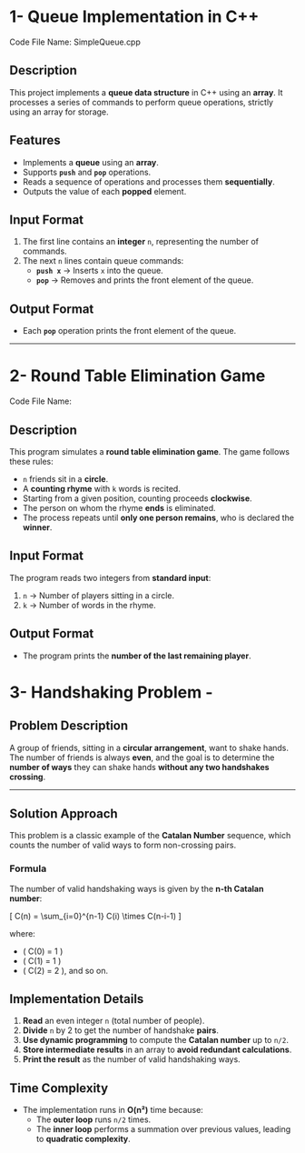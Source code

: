 # 1- Queue Implementation in C++
Code File Name: SimpleQueue.cpp

## Description
This project implements a **queue data structure** in C++ using an **array**. It processes a series of commands to perform queue operations, strictly using an array for storage.

## Features
- Implements a **queue** using an **array**.
- Supports **`push`** and **`pop`** operations.
- Reads a sequence of operations and processes them **sequentially**.
- Outputs the value of each **popped** element.

## Input Format
1. The first line contains an **integer** `n`, representing the number of commands.
2. The next `n` lines contain queue commands:
   - **`push x`** → Inserts `x` into the queue.
   - **`pop`** → Removes and prints the front element of the queue.

## Output Format
- Each **`pop`** operation prints the front element of the queue.
---
# 2- Round Table Elimination Game
Code File Name:

## Description
This program simulates a **round table elimination game**. The game follows these rules:
- `n` friends sit in a **circle**.
- A **counting rhyme** with `k` words is recited.
- Starting from a given position, counting proceeds **clockwise**.
- The person on whom the rhyme **ends** is eliminated.
- The process repeats until **only one person remains**, who is declared the **winner**.

## Input Format
The program reads two integers from **standard input**:
1. `n` → Number of players sitting in a circle.
2. `k` → Number of words in the rhyme.

## Output Format
- The program prints the **number of the last remaining player**.

# 3- Handshaking Problem - 

## Problem Description  
A group of friends, sitting in a **circular arrangement**, want to shake hands. The number of friends is always **even**, and the goal is to determine the **number of ways** they can shake hands **without any two handshakes crossing**.

---

## Solution Approach  
This problem is a classic example of the **Catalan Number** sequence, which counts the number of valid ways to form non-crossing pairs.

### Formula  
The number of valid handshaking ways is given by the **n-th Catalan number**:

\[
C(n) = \sum_{i=0}^{n-1} C(i) \times C(n-i-1)
\]

where:
- \( C(0) = 1 \)
- \( C(1) = 1 \)
- \( C(2) = 2 \), and so on.



## Implementation Details  
1. **Read** an even integer `n` (total number of people).  
2. **Divide** `n` by 2 to get the number of handshake **pairs**.  
3. **Use dynamic programming** to compute the **Catalan number** up to `n/2`.  
4. **Store intermediate results** in an array to **avoid redundant calculations**.  
5. **Print the result** as the number of valid handshaking ways.



## Time Complexity  
- The implementation runs in **O(n²)** time because:  
  - The **outer loop** runs `n/2` times.  
  - The **inner loop** performs a summation over previous values, leading to **quadratic complexity**.

